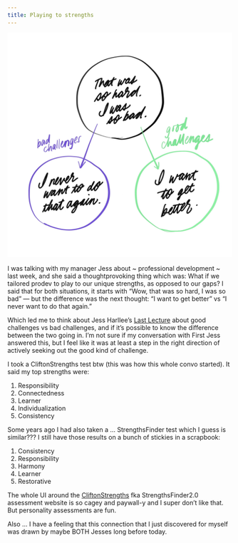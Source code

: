 ```yaml
---
title: Playing to strengths
---
```


![A hand-drawn diagram: A circle at the top that says “Wow, that was so hard. I was so bad” inside it. Under, there are two circles on either side: purple on the left, green on the right. Inside the purple circle, it says “I never want to do that again;” inside the green, “I want to get better.” There’s a purple arrow pointing to the purple circle labeled “Bad challenges” and a green arrow pointing to the green circle labeled “Good challenges.” ](/assets/images/2020-05-12-good-challenge-bad-challenge.jpg)

I was talking with my manager Jess about ~ professional development ~ last week, and she said a thoughtprovoking thing which was: What if we tailored prodev to play to our unique strengths, as opposed to our gaps? I said that for both situations, it starts with “Wow, that was so hard, I was so bad” — but the difference was the next thought: “I want to get better” vs “I never want to do that again.”

Which led me to think about Jess Harllee’s [Last Lecture](https://jessicaharllee.com/notes/good-challenges-vs-bad-challenges/) about good challenges vs bad challenges, and if it’s possible to know the difference between the two going in. I’m not sure if my conversation with First Jess answered this, but I feel like it was at least a step in the right direction of actively seeking out the good kind of challenge.

I took a CliftonStrengths test btw (this was how this whole convo started). It said my top strengths were:
1. Responsibility
2. Connectedness
3. Learner
4. Individualization
5. Consistency

Some years ago I had also taken a ... StrengthsFinder test which I guess is similar??? I still have those results on a bunch of stickies in a scrapbook:
1. Consistency
2. Responsibility
3. Harmony
4. Learner
5. Restorative

The whole UI around the [CliftonStrengths](https://www.gallup.com/cliftonstrengths/en/252137/home.aspx) fka StrengthsFinder2.0 assessment website is so cagey and paywall-y and I super don’t like that. But personality assessments are fun.

Also ... I have a feeling that this connection that I just discovered for myself was drawn by maybe BOTH Jesses long before today.